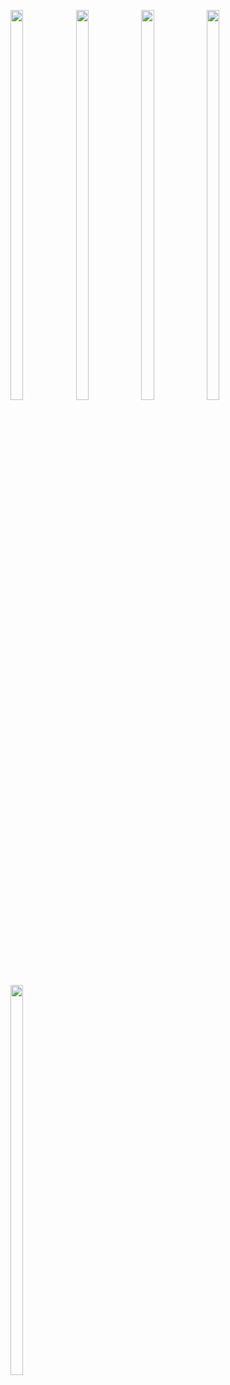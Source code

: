<p>

  <img src = "https://user-images.githubusercontent.com/125651843/221615863-ad0493f9-f2b5-4ad4-b76d-181861e34d93.png" width=20% height=40%>
  <img src = "https://user-images.githubusercontent.com/125651843/221615241-63cf0bf7-bc97-4661-9671-b24ce7e40c2c.png" width=20% height=40%>
  <img src = "https://user-images.githubusercontent.com/125651843/221615247-e2bd693c-efdf-461a-86f8-80d11f648ef7.png" width=20% height=40%>
  <img src = "https://user-images.githubusercontent.com/125651843/221615282-3a218afc-9c86-4960-a044-430fa7c0a20a.png" width=20% height=40%>
  <img src = "https://user-images.githubusercontent.com/125651843/221615270-202e006e-6875-4046-ba05-7383d398367e.png" width=20% height=40%>
  
</p>
